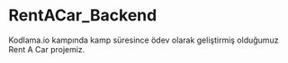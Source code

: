 # RentACar_Backend
 Kodlama.io kampında kamp süresince ödev olarak geliştirmiş olduğumuz Rent A Car projemiz.
